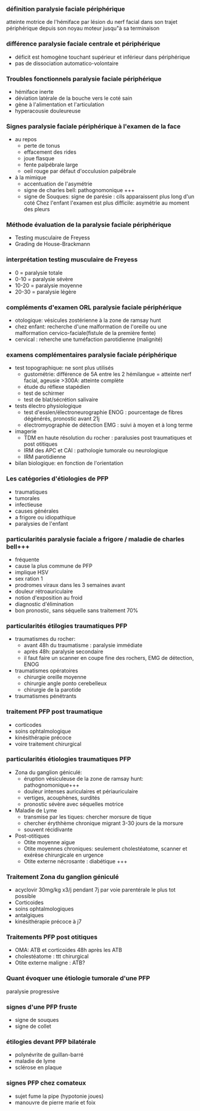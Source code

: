 ### définition paralysie faciale périphérique
atteinte motrice de l'hémiface par lésion du nerf facial dans son trajet périphérique depuis son noyau moteur jusqu"à sa terminaison

### différence paralysie faciale centrale et périphérique
- déficit est homogène touchant supérieur et inférieur dans périphérique
- pas de dissociation automatico-volontaire

### Troubles fonctionnels paralysie faciale périphérique
- hémiface inerte
- déviation latérale de la bouche vers le coté sain
- gène à l'alimentation et l'articulation
- hyperacousie douleureuse

### Signes paralysie faciale périphérique à l'examen de la face
- au repos
    - perte de tonus
    - effacement des rides
    - joue flasque
    - fente palpébrale large
    - oeil rouge par défaut d'occulusion palpébrale
- à la mimique
    - accentuation de l'asymétrie
    - signe de charles bell: pathognomonique +++
    - signe de Souques: signe de parésie : cils apparaissent plus long d'un coté
Chez l'enfant l'examen est plus difficile: asymétrie au moment des pleurs

### Méthode évaluation de la paralysie faciale périphérique
- Testing musculaire de Freyess
- Grading de House-Brackmann

### interprétation testing musculaire de Freyess
- 0 = paralysie totale
- 0-10 = paralysie sévère
- 10-20 = paralysie moyenne
- 20-30 = paralysie légère

### compléments d'examen ORL paralysie faciale périphérique
- otologique: vésicules zostérienne à la zone de ramsay hunt
- chez enfant: recherche d'une malformation de l'oreille ou une malformation cervico-faciale(fistule de la première fente)
- cervical : reherche une tuméfaction parotidienne (malignité)

### examens complémentaires paralysie faciale périphérique
- test topographique: ne sont plus utilisés
    - gustométrie: différence de 5A entre les 2 hémilangue = atteinte nerf facial, ageusie >300A: atteinte complète
    - étude du réflexe stapédien
    - test de schirmer
    - test de blat/sécrétion salivaire
- tests électro physiologique
    - test d'esslen/électroneurographie ENOG : pourcentage de fibres dégénérés, pronostic avant 21j
    - électromyographie de détection EMG : suivi à moyen et à long terme
- imagerie
    - TDM en haute résolution du rocher : paralusies post traumatiques et post otitiques
    - IRM des APC et CAI : pathologie tumorale ou neurologique
    - IRM parotidienne
- bilan biologique:  en fonction de l'orientation

### Les catégories d'étiologies de PFP
- traumatiques
- tumorales
- infectieuse
- causes générales
- a frigore ou idiopathique
- paralysies de l'enfant

### particularités paralysie faciale a frigore / maladie de charles bell+++
- fréquente
- cause la plus commune de PFP
- implique HSV
- sex ration 1
- prodromes viraux dans les 3 semaines avant
- douleur rétroauriculaire
- notion d'exposition au froid
- diagnostic d'élimination
- bon pronostic, sans séquelle sans traitement 70%

### particularités étilogies traumatiques PFP
- traumatismes du rocher:
    - avant 48h du traumatisme : paralysie immédiate
    - après 48h: paralysie secondaire
    - il faut faire un scanner en coupe fine des rochers, EMG de détection, ENOG
- traumatismes opératoires
    - chirurgie oreille moyenne
    - chirurgie angle ponto cerebelleux
    - chirurgie de la parotide
- traumatismes pénétrants

### traitement PFP post traumatique
- corticodes
- soins ophtalmologique
- kinésithérapie précoce
- voire traitement chirurgical

### particularités étiologies traumatiques PFP
- Zona du ganglion géniculé:
    - éruption vésiculeuse de la zone de ramsay hunt: pathognomonique+++
    - douleur intenses auriculaires et périauriculaire
    - vertiges, acouphènes, surdités
    - pronostic sévère avec séquelles motrice
- Maladie de Lyme
    - transmise par les tiques: chercher morsure de tique
    - chercher érythhème chronique migrant 3-30 jours de la morsure
    - souvent récidivante
- Post-otitiques
    - Otite moyenne aigue
    - Otite moyennes chroniques: seulement cholestéatome, scanner et exérèse chirurgicale en urgence
    - Otite externe nécrosante : diabétique +++

### Traitement Zona du ganglion géniculé
- acyclovir 30mg/kg x3/j pendant 7j par voie parentérale le plus tot possible
- Corticoides
- soins ophtalmologiques
- antalgiques
- kinésithérapie précoce à j7

### Traitements PFP post otitiques
- OMA: ATB et corticoides 48h après les ATB
- cholestéatome : ttt chirurgical
- Otite externe maligne : ATB?

### Quant évoquer une étiologie tumorale d'une PFP
paralysie progressive

### signes d'une PFP fruste
- signe de souques
- signe de collet

### étilogies devant PFP bilatérale
- polynévrite de guillan-barré
- maladie de lyme
- sclérose en plaque

### signes PFP chez comateux
- sujet fume la pipe (hypotonie joues)
- manouvre de pierre marie et foix
